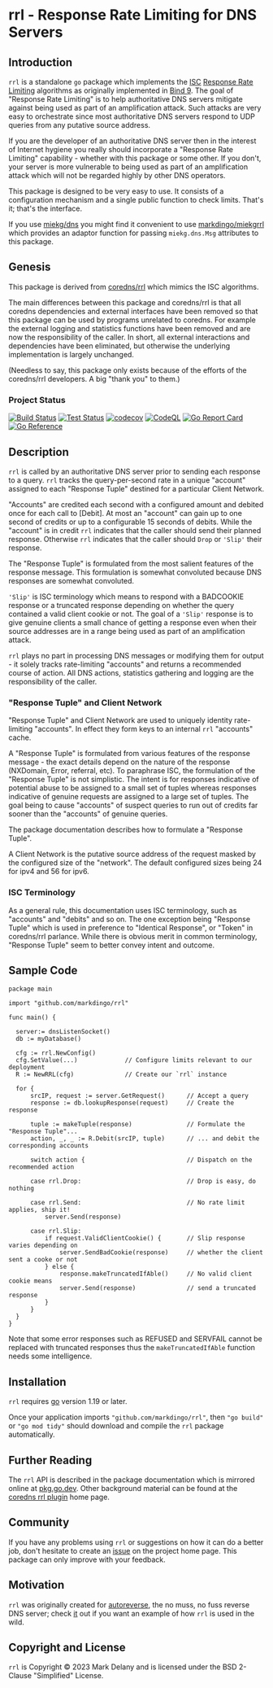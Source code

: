 <!-- Always newline after period so diffs are easier to read. -->
# rrl - Response Rate Limiting for DNS Servers

## Introduction

`rrl` is a standalone `go` package which implements the [ISC](https://www.isc.org) [Response
Rate Limiting](https://kb.isc.org/docs/aa-01148) algorithms as originally implemented in
[Bind 9](https://www.isc.org/bind/).
The goal of "Response Rate Limiting" is to help authoritative DNS servers mitigate against
being used as part of an amplification attack.
Such attacks are very easy to orchestrate since most authoritative DNS servers respond to
UDP queries from any putative source address.

If you are the developer of an authoritative DNS server then in the interest of Internet
hygiene you really should incorporate a "Response Rate Limiting" capability - whether with
this package or some other.
If you don't, your server is more vulnerable to being used as part of an amplification
attack which will not be regarded highly by other DNS operators.

This package is designed to be very easy to use.
It consists of a configuration mechanism and a single public function to check limits.
That's it; that's the interface.

If you use [miekg/dns](https://github.com/miekg/dns) you might
find it convenient to use [markdingo/miekgrrl](https://github.com/markdingo/miekgrrl) which
provides an adaptor function for passing `miekg.dns.Msg` attributes to this package.

## Genesis

This package is derived from [coredns/rrl](https://github.com/coredns/rrl) which mimics
the ISC algorithms.

The main differences between this package and coredns/rrl is that all coredns dependencies
and external interfaces have been removed so that this package can be used by programs
unrelated to coredns.
For example the external logging and statistics functions have been removed and are now
the responsibility of the caller.
In short, all external interactions and dependencies have been eliminated, but otherwise the underlying
implementation is largely unchanged.

(Needless to say, this package only exists because of the efforts of the coredns/rrl developers.
A big "thank you" to them.)

### Project Status

[![Build Status](https://github.com/markdingo/rrl/actions/workflows/build.yml/badge.svg)](https://github.com/markdingo/rrl/actions/workflows/build.yml)
[![Test Status](https://github.com/markdingo/rrl/actions/workflows/test.yml/badge.svg)](https://github.com/markdingo/rrl/actions/workflows/test.yml)
[![codecov](https://codecov.io/gh/markdingo/rrl/branch/main/graph/badge.svg?token=211OVOI2AV)](https://codecov.io/gh/markdingo/rrl)
[![CodeQL](https://github.com/markdingo/rrl/actions/workflows/codeql-analysis.yml/badge.svg)](https://github.com/markdingo/rrl/actions/workflows/codeql-analysis.yml)
[![Go Report Card](https://goreportcard.com/badge/github.com/markdingo/rrl)](https://goreportcard.com/report/github.com/markdingo/rrl)
[![Go Reference](https://pkg.go.dev/badge/github.com/markdingo/rrl.svg)](https://pkg.go.dev/github.com/markdingo/rrl)

## Description

`rrl` is called by an authoritative DNS server prior to sending each response to a query.
`rrl` tracks the query-per-second rate in a unique "account" assigned to each "Response
Tuple" destined for a particular Client Network.

"Accounts" are credited each second with a configured amount and debited once for
each call to [Debit].
At most an "account" can gain up to one second of credits or up to a configurable 15
seconds of debits.
While the "account" is in credit `rrl` indicates that the caller should send their planned response.
Otherwise `rrl` indicates that the caller should `Drop` or `'Slip'` their response.

The "Response Tuple" is formulated from the most salient features of the response message.
This formulation is somewhat convoluted because DNS responses are somewhat convoluted.

`'Slip'` is ISC terminology which means to respond with a BADCOOKIE response or a
truncated response depending on whether the query contained a valid client cookie or not.
The goal of a `'Slip'` response is to give genuine clients a small chance of getting a
response even when their source addresses are in a range being used as part of an
amplification attack.

`rrl` plays no part in processing DNS messages or modifying them for output - it solely
tracks rate-limiting "accounts" and returns a recommended course of action.
All DNS actions, statistics gathering and logging are the responsibility of the caller.

### "Response Tuple" and Client Network

"Response Tuple" and Client Network are used to uniquely identity rate-limiting
"accounts".
In effect they form keys to an internal `rrl` "accounts" cache.

A "Response Tuple" is formulated from various features of the response message - the exact
details depend on the nature of the response (NXDomain, Error, referral, etc).
To paraphrase ISC, the formulation of the "Response Tuple" is not simplistic.
The intent is for responses indicative of potential abuse to be assigned to a small set of
tuples whereas responses indicative of genuine requests are assigned to a large set of
tuples.
The goal being to cause "accounts" of suspect queries to run out of credits far sooner
than the "accounts" of genuine queries.

The package documentation describes how to formulate a "Response Tuple".

A Client Network is the putative source address of the request masked by the configured
size of the "network".
The default configured sizes being 24 for ipv4 and 56 for ipv6.

### ISC Terminology

As a general rule, this documentation uses ISC terminology, such as "accounts" and
"debits" and so on.
The one exception being "Response Tuple" which is used in preference to "Identical
Response", or "Token" in coredns/rrl parlance.
While there is obvious merit in common terminology, "Response Tuple" seem to better
convey intent and outcome.

## Sample Code

    package main

    import "github.com/markdingo/rrl"

    func main() {

      server:= dnsListenSocket()
      db := myDatabase()
          
      cfg := rrl.NewConfig()
      cfg.SetValue(...)             // Configure limits relevant to our deployment
      R := NewRRL(cfg)              // Create our `rrl` instance

      for {
          srcIP, request := server.GetRequest()      // Accept a query
          response := db.lookupResponse(request)     // Create the response

          tuple := makeTuple(response)               // Formulate the "Response Tuple"...
          action, _, _ := R.Debit(srcIP, tuple)      // ... and debit the corresponding accounts

          switch action {                            // Dispatch on the recommended action

          case rrl.Drop:                             // Drop is easy, do nothing

          case rrl.Send:                             // No rate limit applies, ship it!
              server.Send(response)

          case rrl.Slip:
              if request.ValidClientCookie() {       // Slip response varies depending on
                  server.SendBadCookie(response)     // whether the client sent a cooke or not
              } else {
                  response.makeTruncatedIfAble()     // No valid client cookie means
                  server.Send(response)              // send a truncated response
              }
          }
      }
    }

Note that some error responses such as REFUSED and SERVFAIL cannot be replaced with
truncated responses thus the `makeTruncatedIfAble` function needs some intelligence.

## Installation

`rrl` requires [go](https://golang.org) version 1.19 or later.

Once your application imports `"github.com/markdingo/rrl"`, then `"go build"` or `"go mod
tidy"` should download and compile the `rrl` package automatically.

## Further Reading

The `rrl` API is described in the package documentation which is mirrored online at
[pkg.go.dev](https://pkg.go.dev/github.com/markdingo/rrl).
Other background material can be found at the [coredns rrl
plugin](https://github.com/coredns/rrl) home page.

## Community

If you have any problems using `rrl` or suggestions on how it can do a better job,
don't hesitate to create an [issue](https://github.com/markdingo/rrl/issues) on
the project home page.
This package can only improve with your feedback.

## Motivation

`rrl` was originally created for [autoreverse](https://github.com/markdingo/autoreverse),
the no muss, no fuss reverse DNS server; check
[it](https://github.com/markdingo/autoreverse) out if you want an example of how `rrl` is
used in the wild.

## Copyright and License

`rrl` is Copyright :copyright: 2023 Mark Delany and is licensed under the BSD
2-Clause "Simplified" License.
